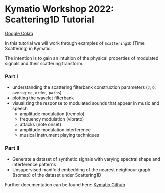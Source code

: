 # Kymatio Workshop 2022: Scattering1D Tutorial

[Google Colab](https://colab.research.google.com/drive/1J1nag-XlanlfbeH8hSshsqPMaelSnDkf#scrollTo=2IukvoLHcLC9)

In this tutorial we will work through examples of `Scattering1D` (Time Scattering) in Kymatio.

The intention is to gain an intuition of the physical properties of modulated signals and their scattering transform.

### Part I
* understanding the scattering filterbank construction parameters (`J`, `Q`, `averaging`, `order`, `paths`)
* plotting the wavelet filterbank
* visualizing the response to modulated sounds that appear in music and speech
    - amplitude modulation (tremolo)
    - frequency modulation (vibrato)
    - attacks (note onset)
    - amplitude modulation interference 
    - musical instrument playing techniques

### Part II
* Generate a dataset of synthetic signals with varying spectral shape and interference patterns
* Unsupervised manifold embedding of the nearest neighbour graph (Isomap) of the dataset under Scattering1D

Further documentation can be found here: [Kymatio Github](https://github.com/kymatio/kymatio)
